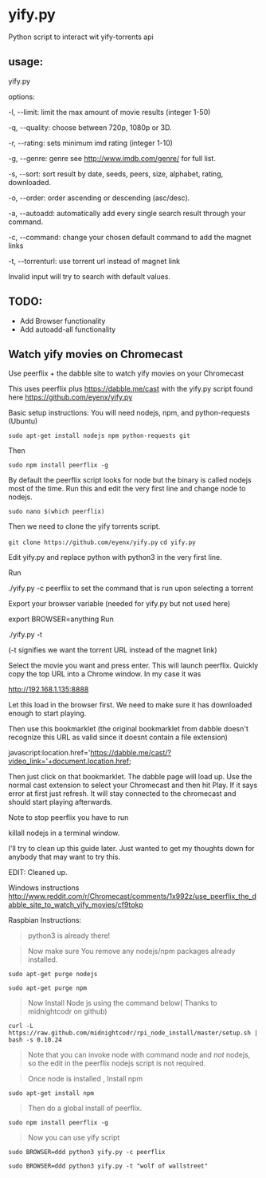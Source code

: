 yify.py
=======

Python script to interact wit yify-torrents api


usage:
------ 

yify.py <options> <search string>

  options:

  -l, --limit:       limit the max amount of movie results (integer 1-50)
  
  -q, --quality:     choose between 720p, 1080p or 3D.
  
  -r, --rating:      sets minimum imd rating (integer 1-10)
  
  -g, --genre:       genre see http://www.imdb.com/genre/ for full list.
  
  -s, --sort:        sort result by date, seeds, peers, size, alphabet, rating, downloaded.
  
  -o, --order:       order ascending or descending (asc/desc).
  
  -a, --autoadd:     automatically add every single search result through your command.
  
  -c, --command:     change your chosen default command to add the magnet links
  
  -t, --torrenturl:  use torrent url instead of magnet link

  Invalid input will try to search with default values.

TODO:
-----

- Add Browser functionality
- Add autoadd-all functionality


Watch yify movies on Chromecast
-----------

Use peerflix + the dabble site to watch yify movies on your Chromecast


This uses peerflix plus https://dabble.me/cast with the yify.py script found here https://github.com/eyenx/yify.py

Basic setup instructions: You will need nodejs, npm, and python-requests (Ubuntu)

`sudo apt-get install nodejs npm python-requests git`


Then

`sudo npm install peerflix -g`

By default the peerflix script looks for node but the binary is called nodejs most of the time. Run this and edit the very first line and change node to nodejs.

`sudo nano $(which peerflix)`

Then we need to clone the yify torrents script.

`git clone https://github.com/eyenx/yify.py`
`cd yify.py`

Edit yify.py and replace python with python3 in the very first line.

Run

./yify.py -c peerflix
to set the command that is run upon selecting a torrent

Export your browser variable (needed for yify.py but not used here)

export BROWSER=anything
Run

./yify.py -t <search term>
(-t signifies we want the torrent URL instead of the magnet link)

Select the movie you want and press enter. This will launch peerflix. Quickly copy the top URL into a Chrome window. In my case it was

http://192.168.1.135:8888

Let this load in the browser first. We need to make sure it has downloaded enough to start playing.

Then use this bookmarklet (the original bookmarklet from dabble doesn't recognize this URL as valid since it doesnt contain a file extension)

javascript:location.href='https://dabble.me/cast/?video_link='+document.location.href;

Then just click on that bookmarklet. The dabble page will load up. Use the normal cast extension to select your Chromecast and then hit Play. If it says error at first just refresh. It will stay connected to the chromecast and should start playing afterwards.

Note to stop peerflix you have to run

killall nodejs
in a terminal window.

I'll try to clean up this guide later. Just wanted to get my thoughts down for anybody that may want to try this.

EDIT: Cleaned up.

Windows instructions http://www.reddit.com/r/Chromecast/comments/1x992z/use_peerflix_the_dabble_site_to_watch_yify_movies/cf9tokp

Raspbian Instructions:

> python3 is already there!

> Now make sure You remove any nodejs/npm packages already installed.

`sudo apt-get purge nodejs`

`sudo apt-get purge npm`

> Now Install Node js using the command below( Thanks to midnightcodr on github)

`curl -L https://raw.github.com/midnightcodr/rpi_node_install/master/setup.sh | bash -s 0.10.24`

> Note that you can invoke node with command node and *not* nodejs, so the edit in the peerflix nodejs script is not required.

> Once node is installed , Install npm

`sudo apt-get install npm`

> Then do a global install of peerflix.

`sudo npm install peerflix -g`

> Now you can use yify script 

`sudo BROWSER=ddd python3 yify.py -c peerflix`

`sudo BROWSER=ddd python3 yify.py -t "wolf of wallstreet"`

